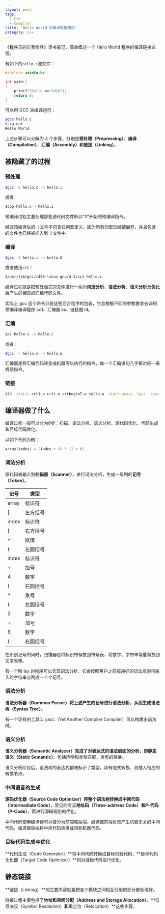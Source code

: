 ```yaml
---
layout: post
tags:
  - C++
  - Compiler
title: 'Hello World 的编译链接概述'
category: C++
---
```


《程序员的自我修养》读书笔记，简单概述一个 Hello World 程序的编译链接过程。

<!--more-->

有如下的`hello.c`源文件：

```c++
#include <stdio.h>

int main()
{
    printf("Hello World\n");
    return 0;
}
```

可以用 GCC 来编译运行：

```sh
$gcc hello.c
$./a.out
Hello World
```

上述步骤可以分解为 4 个步骤，分别是**预处理（Prepressing）**、**编译（Compilation）**、**汇编（Assembly）**和**链接（Linking）**。

## 被隐藏了的过程

### 预处理

```sh
$gcc -E hello.c -o hello.i
```

或者：

```sh
$cpp hello.c > hello.i
```

预编译过程主要处理那些源代码文件听以“#”开始的预编译指令。

经过预编译后的 .i 文件不包含任何宏定义，因为所有的宏已经被展开，并且包含的文件也已经被插入到 .i 文件中。

### 编译

```sh
$gcc -S hello.i -o hello.S
```

或者使用`cc1`：

```sh
$/usr/lib/gcc/i486-linux-gnu/4.1/cc1 hello.c
```

编译过程就是把预处理完的文件进行一系列**词法分析**、**语法分析**、**语义分析**及**优化**后产生的相应的汇编代码文件。

实际上 gcc 这个命令只是这些后台程序的包装，它会根据不同的参数要求去调用预编译编译程序 cc1、汇编器 as、链接器 ld。

### 汇编

```sh
$as hello.s -o hello.c
```
或者：

```sh
$gcc -c hello.s -o hello.o
```

汇编器是将汇编代码转变成机器可以执行的指令，每一个汇编语句几乎都对应一条机器指令。

### 链接

```sh
$ld -static crt1.o crti.o crtbeginT.o hello.o -start-group -lgcc -lgcc_eh -lc -end-group crtend. crtn.o
```

## 编译器做了什么

编译过程一般可以分为6步：扫描、语法分析、语义分析、源代码优化、代码生成和目标代码优化。

以如下代码为例：

```c++
array[index] = (index + 4) * (2 + 6)
```

### 词法分析

源代码被输入到**扫描器（Scanner）**，进行词法分析，生成一系列的**记号（Token）**。

|记号|类型|
|---|---|
|array|标识符|
|[|左方括号|
|index|标识符|
|]|右方括号|
|=|赋值|
|(|左圆括号|
|index|标识符|
|+|加号|
|4|数字|
|)|右圆括号|
|*|乘号|
|(|左圆括号|
|2|数字|
|+|加号|
|6|数字|
|)|右圆括号|

在识别记号的同时，扫描器也将标识符存放到符号表，将数字、字符串常量存放到文字表等。

有一个叫 lex 的程序可以实现词法分析，它会按照用户之前描述好的词法规则将输入的字符串分割成一个个记号。

### 语法分析

**语法分析器（Grammar Parser）**将上述产生的记号进行语法分析，从而生成**语法树（Syntax Tree）**。

有一个现有的工具叫 yacc（Yet Another Compiler Compiler）可以构建出语法树。


### 语义分析

**语义分析器（Semantic Analyzer）**完成了对表达式的语法层面的分析，即**静态语义（Static Semantic）**，包括声明和类型匹配，类型的转换。

语义分析阶段后，语法树的表达式都被标识了类型，如有隐式转换，则插入相应的转换节点。

### 中间语言的生成

**源码优化器（Source Code Optimizer）**将整个语法树转换成**中间代码（Intermediate Code）**，常见的有**三地址码（Three-address Code）**和**P-代码（P-Code）**，再进行源码级别的优化。

中间代码使用编译器可以被分为前端和后端。编译器前端负责产生机器无关的中间代码，编译器后端将中间代码转换成目标机器代码。

### 目标代码生成与优化

**代码生成（Code Generator）**将中间代码转换成目标机器代码，**目标代码化化器（Target Code Optimizer）**则对目标代码进行优化。

## 静态链接

**链接（Linking）**的主要内容就是把各个模块之间相互引用的部分都处理好。

链接过程主要包括了**地址和空间分配（Address and Storage Allocation）**、**符号决议（Symbol Resolution）**和**重定位（Relocation）**这些步骤。

